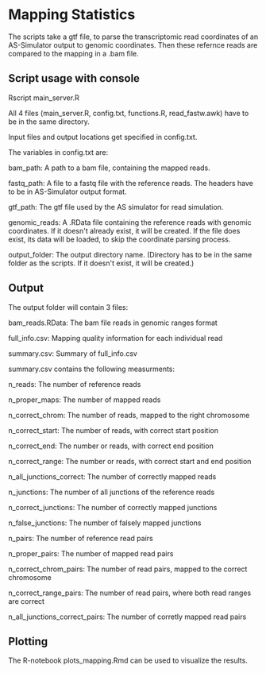 # Mapping Statistics
The scripts take a gtf file, to parse the transcriptomic read coordinates of an AS-Simulator output to genomic coordinates.
Then these refernce reads are compared to the mapping in a .bam file.

## Script usage with console
Rscript main_server.R

All 4 files (main_server.R, config.txt, functions.R, read_fastw.awk) have to be in the same directory.

Input files and output locations get specified in config.txt.

The variables in config.txt are:

bam_path: A path to a bam file, containing the mapped reads.

fastq_path: A file to a fastq file with the reference reads. The headers have to be in AS-Simulator output format.

gtf_path: The gtf file used by the AS simulator for read simulation.

genomic_reads: A .RData file containing the reference reads with genomic coordinates. If it doesn't already exist, it will be created.
If the file does exist, its data will be loaded, to skip the coordinate parsing process.

output_folder: The output directory name. (Directory has to be in the same folder as the scripts. If it doesn't exist, it will be created.)

## Output

The output folder will contain 3 files:

bam_reads.RData: The bam file reads in genomic ranges format

full_info.csv: Mapping quality information for each individual read

summary.csv: Summary of full_info.csv


summary.csv contains the following measurments:

n_reads: The number of reference reads

n_proper_maps: The number of mapped reads

n_correct_chrom: The number of reads, mapped to the right chromosome

n_correct_start: The number of reads, with correct start position

n_correct_end: The number or reads, with correct end position

n_correct_range: The number or reads, with correct start and end position

n_all_junctions_correct: The number of correctly mapped reads

n_junctions: The number of all junctions of the reference reads

n_correct_junctions: The number of correctly mapped junctions

n_false_junctions: The number of falsely mapped junctions

n_pairs: The number of reference read pairs

n_proper_pairs: The number of mapped read pairs

n_correct_chrom_pairs: The number of read pairs, mapped to the correct chromosome

n_correct_range_pairs: The number of read pairs, where both read ranges are correct

n_all_junctions_correct_pairs: The number of corretly mapped read pairs

## Plotting
The R-notebook plots_mapping.Rmd can be used to visualize the results.


